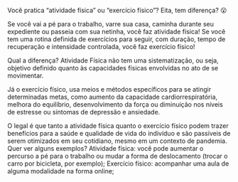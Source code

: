 Você pratica “atividade física” ou “exercício físico”? Eita, tem diferença? 😮

Se você vai a pé para o trabalho, varre sua casa, caminha durante seu expediente ou passeia com sua netinha, você faz atividade física! Se você tem uma rotina definida de exercícios para seguir, com duração, tempo de recuperação e intensidade controlada, você faz exercício físico!

Qual a diferença? Atividade Física não tem uma sistematização, ou seja, objetivo definido quanto às capacidades físicas envolvidas no ato de se movimentar.

Já o exercício físico, usa meios e métodos específicos para se atingir determinadas metas, como aumento da capacidade cardiorrespiratória, melhora do equilíbrio, desenvolvimento da força ou diminuição nos níveis de estresse ou sintomas de depressão e ansiedade.

O legal é que tanto a atividade física quanto o exercício físico podem trazer benefícios para a saúde e qualidade de vida do indivíduo e são passíveis de serem otimizados em seu cotidiano, mesmo em um contexto de pandemia. Quer ver alguns exemplos?
Atividade física: você pode aumentar o percurso a pé  para o trabalho ou mudar a forma de deslocamento (trocar o carro por bicicleta, por exemplo);
Exercício físico: acompanhar uma aula de alguma modalidade na forma online;
